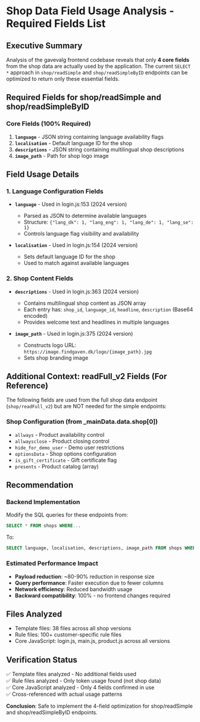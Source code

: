 # Shop Data Field Usage Analysis - Required Fields List

## Executive Summary
Analysis of the gavevalg frontend codebase reveals that only **4 core fields** from the shop data are actually used by the application. The current `SELECT *` approach in `shop/readSimple` and `shop/readSimpleByID` endpoints can be optimized to return only these essential fields.

## Required Fields for shop/readSimple and shop/readSimpleByID

### Core Fields (100% Required)
1. **`language`** - JSON string containing language availability flags
2. **`localisation`** - Default language ID for the shop  
3. **`descriptions`** - JSON string containing multilingual shop descriptions
4. **`image_path`** - Path for shop logo image

## Field Usage Details

### 1. Language Configuration Fields
- **`language`** - Used in login.js:153 (2024 version)
  - Parsed as JSON to determine available languages
  - Structure: `{"lang_dk": 1, "lang_eng": 1, "lang_de": 1, "lang_se": 1}`
  - Controls language flag visibility and availability

- **`localisation`** - Used in login.js:154 (2024 version)
  - Sets default language ID for the shop
  - Used to match against available languages

### 2. Shop Content Fields  
- **`descriptions`** - Used in login.js:363 (2024 version)
  - Contains multilingual shop content as JSON array
  - Each entry has: `shop_id`, `language_id`, `headline`, `description` (Base64 encoded)
  - Provides welcome text and headlines in multiple languages

- **`image_path`** - Used in login.js:375 (2024 version)  
  - Constructs logo URL: `https://image.findgaven.dk/logo/{image_path}.jpg`
  - Sets shop branding image

## Additional Context: readFull_v2 Fields (For Reference)
The following fields are used from the full shop data endpoint (`shop/readFull_v2`) but are NOT needed for the simple endpoints:

### Shop Configuration (from _mainData.data.shop[0])
- `allways` - Product availability control
- `allwaysclose` - Product closing control  
- `hide_for_demo_user` - Demo user restrictions
- `optionsData` - Shop options configuration
- `is_gift_certificate` - Gift certificate flag
- `presents` - Product catalog (array)

## Recommendation

### Backend Implementation
Modify the SQL queries for these endpoints from:
```sql
SELECT * FROM shops WHERE...
```

To:
```sql  
SELECT language, localisation, descriptions, image_path FROM shops WHERE...
```

### Estimated Performance Impact
- **Payload reduction**: ~80-90% reduction in response size
- **Query performance**: Faster execution due to fewer columns
- **Network efficiency**: Reduced bandwidth usage
- **Backward compatibility**: 100% - no frontend changes required

## Files Analyzed
- Template files: 38 files across all shop versions
- Rule files: 100+ customer-specific rule files  
- Core JavaScript: login.js, main.js, product.js across all versions

## Verification Status
✅ Template files analyzed - No additional fields used  
✅ Rule files analyzed - Only token usage found (not shop data)  
✅ Core JavaScript analyzed - Only 4 fields confirmed in use  
✅ Cross-referenced with actual usage patterns

**Conclusion**: Safe to implement the 4-field optimization for shop/readSimple and shop/readSimpleByID endpoints.